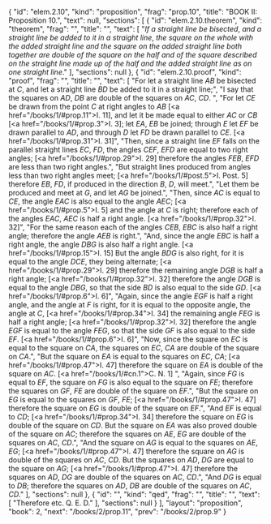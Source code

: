 {
  "id": "elem.2.10",
  "kind": "proposition",
  "frag": "prop.10",
  "title": "BOOK II: Proposition 10.",
  "text": null,
  "sections": [
    {
      "id": "elem.2.10.theorem",
      "kind": "theorem",
      "frag": "",
      "title": "",
      "text": [
        "<var>If a straight line be bisected</var>, <var>and a straight line be added to it in a straight line</var>, <var>the square on the whole with the added straight line and the square on the added straight line both together are double of the square on the half and of the square described on the straight line made up of the half and the added straight line as on one straight line</var>."
      ],
      "sections": null
    },
    {
      "id": "elem.2.10.proof",
      "kind": "proof",
      "frag": "",
      "title": "",
      "text": [
        "For let a straight line <var>AB</var> be bisected at <var>C</var>, and let a straight line <var>BD</var> be added to it in a straight line;",
        "I say that the squares on <var>AD</var>, <var>DB</var> are double of the squares on <var>AC</var>, <var>CD</var>. ",
        "For let <var>CE</var> be drawn from the point <var>C</var> at right angles to <var>AB</var> [<a href=\"/books/1/#prop.11\">I. 11</a>], and let it be made equal to either <var>AC</var> or <var>CB</var> [<a href=\"/books/1/#prop.3\">I. 3</a>]; let <var>EA</var>, <var>EB</var> be joined; through <var>E</var> let <var>EF</var> be drawn parallel to <var>AD</var>, and through <var>D</var> let <var>FD</var> be drawn parallel to <var>CE</var>. [<a href=\"/books/1/#prop.31\">I. 31</a>]",
        "Then, since a straight line <var>EF</var> falls on the parallel straight lines <var>EC</var>, <var>FD</var>, the angles <var>CEF</var>, <var>EFD</var> are equal to two right angles; [<a href=\"/books/1/#prop.29\">I. 29</a>] therefore the angles <var>FEB</var>, <var>EFD</var> are less than two right angles.",
        "But straight lines produced from angles less than two right angles meet; [<a href=\"/books/1/#post.5\">I. Post. 5</a>] therefore <var>EB</var>, <var>FD</var>, if produced in the direction <var>B</var>, <var>D</var>, will meet.",
        "Let them be produced and meet at <var>G</var>, and let <var>AG</var> be joined.",
        "Then, since <var>AC</var> is equal to <var>CE</var>, the angle <var>EAC</var> is also equal to the angle <var>AEC</var>; [<a href=\"/books/1/#prop.5\">I. 5</a>] and the angle at <var>C</var> is right; therefore each of the angles <var>EAC</var>, <var>AEC</var> is half a right angle. [<a href=\"/books/1/#prop.32\">I. 32</a>]",
        "For the same reason each of the angles <var>CEB</var>, <var>EBC</var> is also half a right angle; therefore the angle <var>AEB</var> is right.",
        "And, since the angle <var>EBC</var> is half a right angle, the angle <var>DBG</var> is also half a right angle. [<a href=\"/books/1/#prop.15\">I. 15</a>] But the angle <var>BDG</var> is also right, for it is equal to the angle <var>DCE</var>, they being alternate; [<a href=\"/books/1/#prop.29\">I. 29</a>] therefore the remaining angle <var>DGB</var> is half a right angle; [<a href=\"/books/1/#prop.32\">I. 32</a>] therefore the angle <var>DGB</var> is equal to the angle <var>DBG</var>, so that the side <var>BD</var> is also equal to the side <var>GD</var>. [<a href=\"/books/1/#prop.6\">I. 6</a>]",
        "Again, since the angle <var>EGF</var> is half a right angle, and the angle at <var>F</var> is right, for it is equal to the opposite angle, the angle at <var>C</var>, [<a href=\"/books/1/#prop.34\">I. 34</a>] the remaining angle <var>FEG</var> is half a right angle; [<a href=\"/books/1/#prop.32\">I. 32</a>] therefore the angle <var>EGF</var> is equal to the angle <var>FEG</var>, so that the side <var>GF</var> is also equal to the side <var>EF</var>. [<a href=\"/books/1/#prop.6\">I. 6</a>]",
        "Now, since the square on <var>EC</var> is equal to the square on <var>CA</var>, the squares on <var>EC</var>, <var>CA</var> are double of the square on <var>CA</var>.",
        "But the square on <var>EA</var> is equal to the squares on <var>EC</var>, <var>CA</var>; [<a href=\"/books/1/#prop.47\">I. 47</a>] therefore the square on <var>EA</var> is double of the square on <var>AC</var>. [<a href=\"/books/1/#cn.1\">C. N. 1</a>] ",
        "Again, since <var>FG</var> is equal to <var>EF</var>, the square on <var>FG</var> is also equal to the square on <var>FE</var>; therefore the squares on <var>GF</var>, <var>FE</var> are double of the square on <var>EF</var>.",
        "But the square on <var>EG</var> is equal to the squares on <var>GF</var>, <var>FE</var>; [<a href=\"/books/1/#prop.47\">I. 47</a>] therefore the square on <var>EG</var> is double of the square on <var>EF</var>.",
        "And <var>EF</var> is equal to <var>CD</var>; [<a href=\"/books/1/#prop.34\">I. 34</a>] therefore the square on <var>EG</var> is double of the square on <var>CD</var>. But the square on <var>EA</var> was also proved double of the square on <var>AC</var>; therefore the squares on <var>AE</var>, <var>EG</var> are double of the squares on <var>AC</var>, <var>CD</var>.",
        "And the square on <var>AG</var> is equal to the squares on <var>AE</var>, <var>EG</var>; [<a href=\"/books/1/#prop.47\">I. 47</a>] therefore the square on <var>AG</var> is double of the squares on <var>AC</var>, <var>CD</var>. But the squares on <var>AD</var>, <var>DG</var> are equal to the square on <var>AG</var>; [<a href=\"/books/1/#prop.47\">I. 47</a>] therefore the squares on <var>AD</var>, <var>DG</var> are double of the squares on <var>AC</var>, <var>CD</var>.",
        "And <var>DG</var> is equal to <var>DB</var>; therefore the squares on <var>AD</var>, <var>DB</var> are double of the squares on <var>AC</var>, <var>CD</var>."
      ],
      "sections": null
    },
    {
      "id": "",
      "kind": "qed",
      "frag": "",
      "title": "",
      "text": [
        "Therefore etc. Q. E. D."
      ],
      "sections": null
    }
  ],
  "layout": "proposition",
  "book": 2,
  "next": "/books/2/prop.11",
  "prev": "/books/2/prop.9"
}
